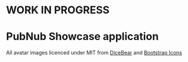 # WORK IN PROGRESS

# PubNub Showcase application






All avatar images licenced under MIT from [DiceBear](https://dicebear.com/) and [Bootstrap Icons](https://icons.getbootstrap.com/) 